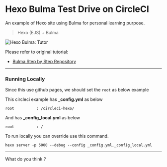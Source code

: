 # Hexo Bulma Test Drive on CircleCI

An example of Hexo site using Bulma
for personal learning purpose.

> Hexo (EJS) + Bulma

![Hexo Bulma: Tutor][hexo-bulma-preview]

Please refer to original tutorial:

* [Bulma Step by Step Repository][tutorial-bulma]

-- -- --

### Running Locally

Since this use github pages, we should set the `root` as below example

This circleci example has **_config.yml** as below

```
root          : /circleci-hexo/
```

And has **_config_local.yml** as below

```
root          : /
```

To run locally you can override use this command.

```
hexo server -p 5000 --debug --config _config.yml,_config_local.yml
```

-- -- --

What do you think ?

[tutorial-bulma]:    https://gitlab.com/epsi-rns/tutor-html-bulma/
[hexo-bulma-preview]:   https://gitlab.com/epsi-rns/tutor-hexo-bulma/raw/master/preview/hexo-bulma-preview.png
